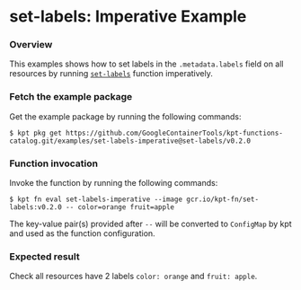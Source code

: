 # set-labels: Imperative Example

### Overview

This examples shows how to set labels in the `.metadata.labels` field on
all resources by running [`set-labels`] function imperatively.

### Fetch the example package

Get the example package by running the following commands:

```shell
$ kpt pkg get https://github.com/GoogleContainerTools/kpt-functions-catalog.git/examples/set-labels-imperative@set-labels/v0.2.0
```

### Function invocation

Invoke the function by running the following commands:

```shell
$ kpt fn eval set-labels-imperative --image gcr.io/kpt-fn/set-labels:v0.2.0 -- color=orange fruit=apple
```

The key-value pair(s) provided after `--` will be converted to `ConfigMap` by
kpt and used as the function configuration.

### Expected result

Check all resources have 2 labels `color: orange` and `fruit: apple`.

[`set-labels`]: https://catalog.kpt.dev/set-labels/v0.2/
